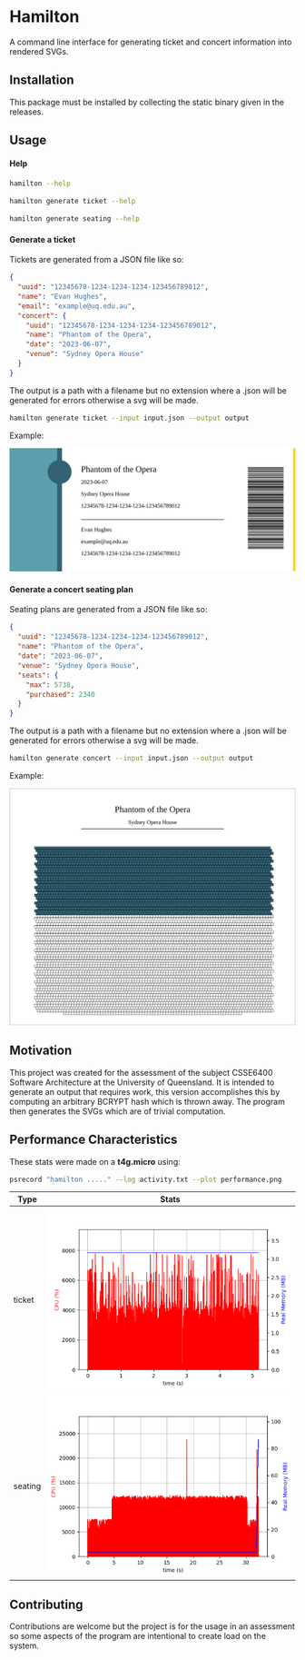 # Hamilton

A command line interface for generating ticket and concert information into rendered SVGs.

## Installation

This package must be installed by collecting the static binary given in the releases.

## Usage

#### Help

```bash
hamilton --help
```

```bash
hamilton generate ticket --help
```

```bash
hamilton generate seating --help
```


#### Generate a ticket

Tickets are generated from a JSON file like so:

```json
{
  "uuid": "12345678-1234-1234-1234-123456789012",
  "name": "Evan Hughes",
  "email": "example@uq.edu.au",
  "concert": {
    "uuid": "12345678-1234-1234-1234-123456789012",
    "name": "Phantom of the Opera",
    "date": "2023-06-07",
    "venue": "Sydney Opera House"
  }
}
```

The output is a path with a filename but no extension where a .json will be generated for errors otherwise a svg will be made.

```bash
hamilton generate ticket --input input.json --output output
```

Example:

![ticket](./examples/output_ticket.svg)

#### Generate a concert seating plan

Seating plans are generated from a JSON file like so:

```json
{
  "uuid": "12345678-1234-1234-1234-123456789012",
  "name": "Phantom of the Opera",
  "date": "2023-06-07",
  "venue": "Sydney Opera House",
  "seats": {
    "max": 5738,
    "purchased": 2340
  }
}
```

The output is a path with a filename but no extension where a .json will be generated for errors otherwise a svg will be made.

```bash
hamilton generate concert --input input.json --output output
```

Example:

![ticket](./examples/output_concert.svg)

## Motivation

This project was created for the assessment of the subject CSSE6400 Software Architecture at the University of Queensland.
It is intended to generate an output that requires work, this version accomplishes this by computing an arbitrary BCRYPT hash which is thrown away.
The program then generates the SVGs which are of trivial computation.

## Performance Characteristics

These stats were made on a **t4g.micro** using:

```bash
psrecord "hamilton ....." --log activity.txt --plot performance.png
```


| Type                      | Stats                        |
|---------------------------|------------------------------|
| ticket                    | ![](performance/ticket.png)  |
| seating                   | ![](performance/seating.png) |

## Contributing

Contributions are welcome but the project is for the usage in an assessment so some aspects of the program are intentional to create load on the system.
